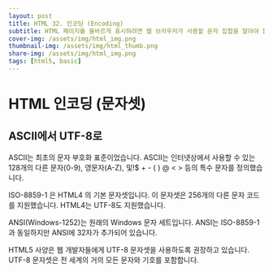 ```yaml
---
layout: post
title: HTML 32. 인코딩 (Encoding)
subtitle: HTML 페이지를 올바르게 표시하려면 웹 브라우저가 사용할 문자 집합을 알아야 합니다.
cover-img: /assets/img/html_img.png
thumbnail-img: /assets/img/html_thumb.png
share-img: /assets/img/html_img.png
tags: [html5, basic]
---
```


# HTML 인코딩 (문자셋)

## ASCII에서 UTF-8로

ASCII는 최초의 문자 부호화 표준이었습니다. ASCII는 인터넷상에서 사용할 수 있는 128개의 다른 문자(0-9), 영문자(A-Z), 및!$ + - ( ) @ < > 등의 특수 문자를 정의했습니다.

ISO-8859-1 은 HTML4 의 기본 문자셋입니다. 이 문자셋은 256개의 다른 문자 코드를 지원했습니다. HTML4는 UTF-8도 지원했습니다.

ANSI(Windows-1252)는 원래의 Windows 문자 세트입니다. ANSI는 ISO-8859-1과 동일하지만 ANSI에 32자가 추가되어 있습니다.

HTML5 사양은 웹 개발자들에게 UTF-8 문자셋을 사용하도록 권장하고 있습니다. UTF-8 문자셋은 전 세계의 거의 모든 문자와 기호를 포함합니다.
